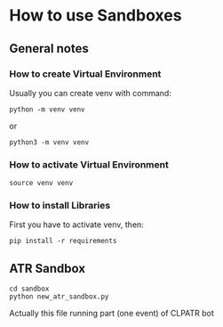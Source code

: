 # How to use Sandboxes 

## General notes

### How to create Virtual Environment

Usually you can create venv with command:

```shell script
python -m venv venv
```

or

```shell script
python3 -m venv venv
```

### How to activate Virtual Environment

```shell script
source venv venv
```
 
### How to install Libraries

First you have to activate venv, then:

```shell script
pip install -r requirements
```

## ATR Sandbox

```shell script
cd sandbox
python new_atr_sandbox.py
```

Actually this file running part (one event) of CLPATR bot
 